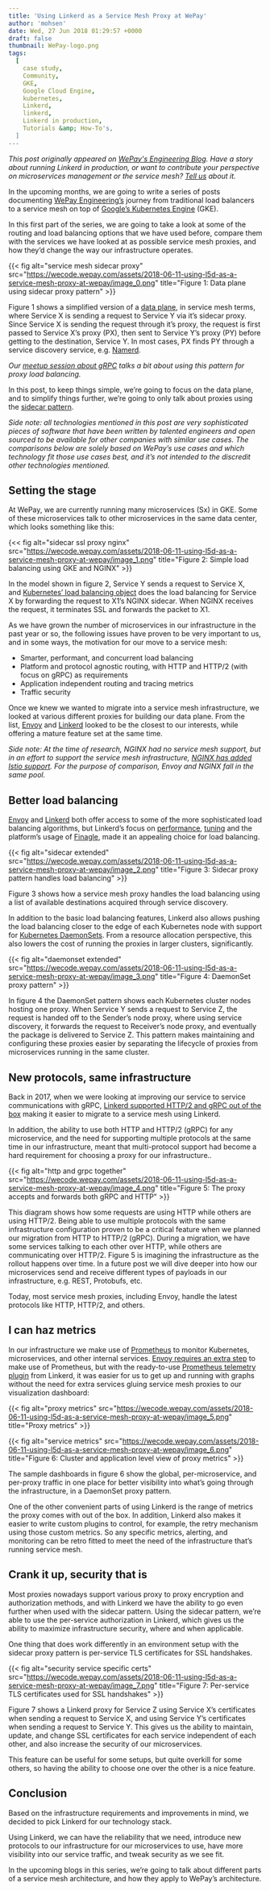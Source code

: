 ```yaml
---
title: 'Using Linkerd as a Service Mesh Proxy at WePay'
author: 'mohsen'
date: Wed, 27 Jun 2018 01:29:57 +0000
draft: false
thumbnail: WePay-logo.png
tags:
  [
    case study,
    Community,
    GKE,
    Google Cloud Engine,
    kubernetes,
    Linkerd,
    linkerd,
    Linkerd in production,
    Tutorials &amp; How-To's,
  ]
---
```


<!-- markdownlint-disable no-bare-urls -->

*This post originally appeared on [WePay's Engineering
Blog](https://wecode.wepay.com/posts/using-l5d-as-a-service-mesh-proxy-at-wepay).
Have a story about running Linkerd in production, or want to contribute your
perspective on microservices management or the service mesh? [Tell
us](https://docs.google.com/forms/d/1hZujOuwOFMlU_1e15-r7M6nJKMFUHYTJW2xj4i2IxPU/edit)
about it.*

In the upcoming months, we are going to write a series of posts
documenting [WePay Engineering’s](https://wecode.wepay.com/) journey from
traditional load balancers to a service mesh on top of [Google’s Kubernetes
Engine](https://cloud.google.com/kubernetes-engine/) (GKE).

In this first part of the series, we are going to take a look at some of the
routing and load balancing options that we have used before, compare them with
the services we have looked at as possible service mesh proxies, and how they’d
change the way our infrastructure operates.

{{< fig
    alt="service mesh sidecar proxy"
    src="https://wecode.wepay.com/assets/2018-06-11-using-l5d-as-a-service-mesh-proxy-at-wepay/image_0.png"
    title="Figure 1: Data plane using sidecar proxy pattern" >}}

Figure 1 shows a simplified version of a [data
plane](https://medium.com/microservices-learning/understanding-microservices-communication-and-service-mesh-e888d1adc41),
in service mesh terms, where Service X is sending a request to Service Y via
it’s sidecar proxy. Since Service X is sending the request through it’s proxy,
the request is first passed to Service X’s proxy (PX), then sent to Service Y’s
proxy (PY) before getting to the destination, Service Y. In most cases, PX finds
PY through a service discovery service,
e.g. [Namerd](https://linkerd.io/advanced/namerd/).

_Our [meetup session about gRPC](https://youtu.be/8KWmNw9jQ04?t=28m59s) talks a
bit about using this pattern for proxy load balancing._

In this post, to keep things simple, we’re going to focus on the data plane, and
to simplify things further, we’re going to only talk about proxies using
the [sidecar
pattern](https://docs.microsoft.com/en-us/azure/architecture/patterns/sidecar).

_Side note: all technologies mentioned in this post are very sophisticated
pieces of software that have been written by talented engineers and open sourced
to be available for other companies with similar use cases. The comparisons
below are solely based on WePay’s use cases and which technology fit those use
cases best, and it’s not intended to the discredit other technologies
mentioned._

## Setting the stage

At WePay, we are currently running many microservices (Sx) in GKE. Some of these
microservices talk to other microservices in the same data center, which looks
something like this:

{<< fig
    alt="sidecar ssl proxy nginx"
    src="https://wecode.wepay.com/assets/2018-06-11-using-l5d-as-a-service-mesh-proxy-at-wepay/image_1.png"
    title="Figure 2: Simple load balancing using GKE and NGINX" >}}

In the model shown in figure 2, Service Y sends a request to Service X,
and [Kubernetes’ load balancing
object](https://kubernetes.io/docs/concepts/services-networking/service/) does
the load balancing for Service X by forwarding the request to X1’s NGINX
sidecar. When NGINX receives the request, it terminates SSL and forwards the
packet to X1.

As we have grown the number of microservices in our infrastructure in the past
year or so, the following issues have proven to be very important to us, and in
some ways, the motivation for our move to a service mesh:

- Smarter, performant, and concurrent load balancing
- Platform and protocol agnostic routing, with HTTP and HTTP/2 (with focus on
  gRPC) as requirements
- Application independent routing and tracing metrics
- Traffic security

Once we knew we wanted to migrate into a service mesh infrastructure, we looked
at various different proxies for building our data plane. From the
list, [Envoy](https://www.envoyproxy.io/) and [Linkerd](https://linkerd.io/)
looked to be the closest to our interests, while offering a mature feature set
at the same time.

_Side note: At the time of research, NGINX had no service mesh support, but in
an effort to support the service mesh infrastructure, [NGINX has added Istio
support](https://www.nginx.com/press/implementation-nginx-as-service-proxy-istio/).
For the purpose of comparison, Envoy and NGINX fall in the same pool._

## Better load balancing

[Envoy][envoy] and [Linkerd][round-robin] both offer access to some of the more
sophisticated load balancing algorithms, but Linkerd’s focus
on [performance][perf], [tuning][tuning] and the platform’s usage
of [Finagle](https://twitter.github.io/finagle/), made it an appealing choice
for load balancing.

{{< fig
    alt="sidecar extended"
    src="https://wecode.wepay.com/assets/2018-06-11-using-l5d-as-a-service-mesh-proxy-at-wepay/image_2.png"
    title="Figure 3: Sidecar proxy pattern handles load balancing" >}}

Figure 3 shows how a service mesh proxy handles the load balancing using a list
of available destinations acquired through service discovery.

In addition to the basic load balancing features, Linkerd also allows pushing
the load balancing closer to the edge of each Kubernetes node with support
for [Kubernetes
DaemonSets](https://kubernetes.io/docs/concepts/workloads/controllers/daemonset/).
From a resource allocation perspective, this also lowers the cost of running the
proxies in larger clusters, significantly.

{{< fig
    alt="daemonset extended"
    src="https://wecode.wepay.com/assets/2018-06-11-using-l5d-as-a-service-mesh-proxy-at-wepay/image_3.png"
    title="Figure 4: DaemonSet proxy pattern" >}}

In figure 4 the DaemonSet pattern shows each Kubernetes cluster nodes hosting
one proxy. When Service Y sends a request to Service Z, the request is handed
off to the Sender’s node proxy, where using service discovery, it forwards the
request to Receiver’s node proxy, and eventually the package is delivered to
Service Z. This pattern makes maintaining and configuring these proxies easier
by separating the lifecycle of proxies from microservices running in the same
cluster.

## New protocols, same infrastructure

Back in 2017, when we were looking at improving our service to service
communications with gRPC, [Linkerd supported HTTP/2 and gRPC out of the
box](https://buoyant.io/2017/01/10/http2-grpc-and-linkerd/) making it easier to
migrate to a service mesh using Linkerd.

In addition, the ability to use both HTTP and HTTP/2 (gRPC) for any
microservice, and the need for supporting multiple protocols at the same time in
our infrastructure, meant that multi-protocol support had become a hard
requirement for choosing a proxy for our infrastructure..

{{< fig
    alt="http and grpc together"
    src="https://wecode.wepay.com/assets/2018-06-11-using-l5d-as-a-service-mesh-proxy-at-wepay/image_4.png"
    title="Figure 5: The proxy accepts and forwards both gRPC and HTTP" >}}

This diagram shows how some requests are using HTTP while others are using
HTTP/2. Being able to use multiple protocols with the same infrastructure
configuration proven to be a critical feature when we planned our migration from
HTTP to HTTP/2 (gRPC). During a migration, we have some services talking to each
other over HTTP, while others are communicating over HTTP/2. Figure 5 is
imagining the infrastructure as the rollout happens over time. In a future post
we will dive deeper into how our microservices send and receive different types
of payloads in our infrastructure, e.g. REST, Protobufs, etc.

Today, most service mesh proxies, including Envoy, handle the latest protocols
like HTTP, HTTP/2, and others.

## I can haz metrics

In our infrastructure we make use of [Prometheus](https://prometheus.io/) to
monitor Kubernetes, microservices, and other internal services. [Envoy requires
an extra step](https://www.datawire.io/faster/ambassador-prometheus/) to make
use of Prometheus, but with the ready-to-use [Prometheus telemetry
plugin](https://linkerd.io/administration/telemetry/) from Linkerd, it was
easier for us to get up and running with graphs without the need for extra
services gluing service mesh proxies to our visualization dashboard:

{{< fig
    alt="proxy metrics"
    src="https://wecode.wepay.com/assets/2018-06-11-using-l5d-as-a-service-mesh-proxy-at-wepay/image_5.png"
    title="Proxy metrics" >}}

{{< fig
    alt="service metrics"
    src="https://wecode.wepay.com/assets/2018-06-11-using-l5d-as-a-service-mesh-proxy-at-wepay/image_6.png"
    title="Figure 6: Cluster and application level view of proxy metrics" >}}

The sample dashboards in figure 6 show the global, per-microservice, and
per-proxy traffic in one place for better visibility into what’s going through
the infrastructure, in a DaemonSet proxy pattern.

One of the other convenient parts of using Linkerd is the range of metrics the
proxy comes with out of the box. In addition, Linkerd also makes it easier to
write custom plugins to control, for example, the retry mechanism using those
custom metrics. So any specific metrics, alerting, and monitoring can be retro
fitted to meet the need of the infrastructure that’s running service mesh.

## Crank it up, security that is

Most proxies nowadays support various proxy to proxy encryption and
authorization methods, and with Linkerd we have the ability to go even further
when used with the sidecar pattern. Using the sidecar pattern, we’re able to use
the per-service authorization in Linkerd, which gives us the ability to maximize
infrastructure security, where and when applicable.

One thing that does work differently in an environment setup with the sidecar
proxy pattern is per-service TLS certificates for SSL handshakes.

{{< fig
    alt="security service specific certs"
    src="https://wecode.wepay.com/assets/2018-06-11-using-l5d-as-a-service-mesh-proxy-at-wepay/image_7.png"
    title="Figure 7: Per-service TLS certificates used for SSL handshakes" >}}

Figure 7 shows a Linkerd proxy for Service Z using Service X’s certificates when
sending a request to Service X, and using Service Y’s certificates when sending
a request to Service Y. This gives us the ability to maintain, update, and
change SSL certificates for each service independent of each other, and also
increase the security of our microservices.

This feature can be useful for some setups, but quite overkill for some others,
so having the ability to choose one over the other is a nice feature.

## Conclusion

Based on the infrastructure requirements and improvements in mind, we decided to
pick Linkerd for our technology stack.

Using Linkerd, we can have the reliability that we need, introduce new protocols
to our infrastructure for our microservices to use, have more visibility into
our service traffic, and tweak security as we see fit.

In the upcoming blogs in this series, we’re going to talk about different parts
of a service mesh architecture, and how they apply to WePay’s architecture.

<!-- markdownlint-enable no-bare-urls -->

[envoy]: https://www.envoyproxy.io/docs/envoy/latest/intro/arch_overview/load_balancing
[round-robin]: https://buoyant.io/2016/03/16/beyond-round-robin-load-balancing-for-latency/
[perf]: https://blog.buoyant.io/2017/01/31/making-things-faster-by-adding-more-steps/
[tuning]: https://blog.buoyant.io/2017/01/31/making-things-faster-by-adding-more-steps/
